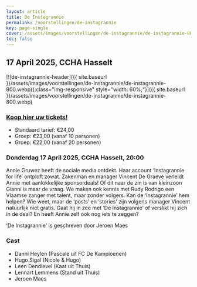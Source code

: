 ```yaml
---
layout: article
title: De Instagrannie
permalink: /voorstellingen/de-instagrannie
key: page-single
cover: /assets/images/voorstellingen/de-instagrannie/de-instagrannie-800.webp
toc: false
---
```


## 17 April 2025, CCHA Hasselt

<!--more-->

[![de-instagrannie-header]({{ site.baseurl }}/assets/images/voorstellingen/de-instagrannie/de-instagrannie-800.webp){:class="img-responsive" style="width: 60%;"}]({{ site.baseurl }}/assets/images/voorstellingen/de-instagrannie/de-instagrannie-800.webp)

### [Koop hier uw tickets!](https://tickets.roodfluweel.be/reprise/Show/SeatSelection/78ae96b8-4b94-4308-b44d-a5db0b3ebd33)

- Standaard tarief: €24,00
- Groep: €23,00 (vanaf 10 personen)
- Groep: €22,00 (vanaf 20 personen)

### Donderdag 17 April 2025, CCHA Hasselt, 20:00

Annie Gruwez heeft de sociale media ontdekt. Haar account ‘Instagrannie for life’ ontploft zowat. Zakenman en manager Vincent De Graeve verleidt Annie met aanlokkelijke sponsordeals! Of dit naar de zin is van kleinzoon Gianni is maar de vraag. We maken ook kennis met Rudy Rodrigo een Vlaamse zanger met talent, maar zonder volgers. Kan de ‘Instagrannie’ hem helpen? Wie weet, maar de ‘posts’ en  ‘stories’ zijn volgens manager Vincent natuurlijk niet gratis. Gaat hij in zee met ‘De Instagrannie’ of verslikt hij zich in de deal? En heeft Annie zelf ook nog iets te zeggen?

‘De Instagrannie' is geschreven door Jeroen Maes

### Cast
* Danni Heylen (Pascale uit FC De Kampioenen)
* Hugo Sigal (Nicole & Hugo)
* Leen Dendievel (Kaat uit Thuis)
* Lennart Lemmens (Stand uit Thuis)
* Jeroen Maes
